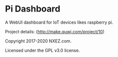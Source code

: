 # Pi Dashboard
A WebUI dashboard for IoT devices likes raspberry pi.

Project details: (http://make.quwj.com/project/10)

Copyright 2017-2020 NXEZ.com.

Licensed under the GPL v3.0 license.